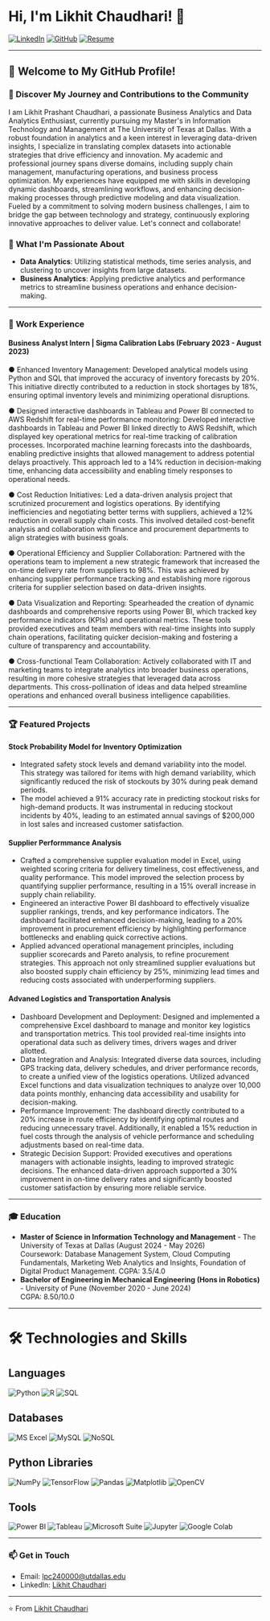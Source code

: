 # Hi, I'm Likhit Chaudhari! 👋

[![LinkedIn](https://img.shields.io/badge/-LinkedIn-blue?style=flat-square&logo=Linkedin&logoColor=white&link=https://www.linkedin.com/in/likhitchaudhari)](https://www.linkedin.com/in/likhitchaudhari) 
[![GitHub](https://img.shields.io/badge/-GitHub-333?style=flat-square&logo=GitHub&logoColor=white&link=https://github.com/WatchEcho)](https://github.com/WatchEcho) 
[![Resume](https://img.shields.io/badge/-Resume-red?style=flat-square&logo=adobeacrobatreader&logoColor=white)](https://github.com/WatchEcho/Likhit-Chaudhari/raw/main/LikhitResumeBA.pdf)


---

## 🌟 Welcome to My GitHub Profile!

### 📝 Discover My Journey and Contributions to the Community

I am Likhit Prashant Chaudhari, a passionate Business Analytics and Data Analytics Enthusiast, currently pursuing my Master's in Information Technology and Management at The University of Texas at Dallas. With a robust foundation in analytics and a keen interest in leveraging data-driven insights, I specialize in translating complex datasets into actionable strategies that drive efficiency and innovation. My academic and professional journey spans diverse domains, including supply chain management, manufacturing operations, and business process optimization. My experiences have equipped me with skills in developing dynamic dashboards, streamlining workflows, and enhancing decision-making processes through predictive modeling and data visualization. Fueled by a commitment to solving modern business challenges, I aim to bridge the gap between technology and strategy, continuously exploring innovative approaches to deliver value. Let's connect and collaborate!




### 🚀 **What I'm Passionate About**
- **Data Analytics**: Utilizing statistical methods, time series analysis, and clustering to uncover insights from large datasets.
- **Business Analytics**: Applying predictive analytics and performance metrics to streamline business operations and enhance decision-making.
  

---

### 💼 **Work Experience**

#### **Business Analyst Intern | Sigma Calibration Labs (February 2023 - August 2023)**
● Enhanced Inventory Management: Developed analytical models using Python and SQL that improved the accuracy of inventory forecasts by 20%. This initiative directly contributed to a reduction in stock shortages by 18%, ensuring optimal inventory levels and minimizing operational disruptions.

● Designed interactive dashboards in Tableau and Power BI connected to AWS Redshift for real-time performance monitoring: Developed interactive dashboards in Tableau and Power BI linked directly to AWS Redshift, which displayed key operational metrics for real-time tracking of calibration processes. Incorporated machine learning forecasts into the dashboards, enabling predictive insights that allowed management to address potential delays proactively. This approach led to a 14% reduction in decision-making time, enhancing data accessibility and enabling timely responses to operational needs.

● Cost Reduction Initiatives: Led a data-driven analysis project that scrutinized procurement and logistics operations. By identifying inefficiencies and negotiating better terms with suppliers, achieved a 12% reduction in overall supply chain costs. This involved detailed cost-benefit analysis and collaboration with finance and procurement departments to align strategies with business goals.

● Operational Efficiency and Supplier Collaboration: Partnered with the operations team to implement a new strategic framework that increased the on-time delivery rate from suppliers to 98%. This was achieved by enhancing supplier performance tracking and establishing more rigorous criteria for supplier selection based on data-driven insights.

● Data Visualization and Reporting: Spearheaded the creation of dynamic dashboards and comprehensive reports using Power BI, which tracked key performance indicators (KPIs) and operational metrics. These tools provided executives and team members with real-time insights into supply chain operations, facilitating quicker decision-making and fostering a culture of transparency and accountability.

● Cross-functional Team Collaboration: Actively collaborated with IT and marketing teams to integrate analytics into broader business operations, resulting in more cohesive strategies that leveraged data across departments. This cross-pollination of ideas and data helped streamline operations and enhanced overall business intelligence capabilities.

---

### 🏆 **Featured Projects**

#### Stock Probability Model for Inventory Optimization
- Integrated safety stock levels and demand variability into the model. This strategy was tailored for items with high demand variability, which significantly reduced the risk of stockouts by 30% during peak demand periods.
- The model achieved a 91% accuracy rate in predicting stockout risks for high-demand products. It was instrumental in reducing stockout incidents by 40%, leading to an estimated annual savings of $200,000 in lost sales and increased customer satisfaction.

#### Supplier Performmance Analysis
- Crafted a comprehensive supplier evaluation model in Excel, using weighted scoring criteria for delivery timeliness, cost effectiveness, and quality performance. This model improved the selection process by quantifying supplier performance, resulting in a 15% overall increase in supply chain reliability.
- Engineered an interactive Power BI dashboard to effectively visualize supplier rankings, trends, and key performance indicators. The dashboard facilitated enhanced decision-making, leading to a 20% improvement in procurement efficiency by highlighting performance bottlenecks and enabling quick corrective actions.
- Applied advanced operational management principles, including supplier scorecards and Pareto analysis, to refine procurement strategies. This approach not only streamlined supplier evaluations but also boosted supply chain efficiency by 25%, minimizing lead times and reducing costs associated with underperforming suppliers.

#### Advaned Logistics and Transportation Analysis 
- Dashboard Development and Deployment: Designed and implemented a comprehensive Excel dashboard to manage and monitor key logistics and transportation metrics. This tool provided real-time insights into operational data such as delivery times, drivers wages and driver allotted.
- Data Integration and Analysis: Integrated diverse data sources, including GPS tracking data, delivery schedules, and driver performance records, to create a unified view of the logistics operations. Utilized advanced Excel functions and data visualization techniques to analyze over 10,000 data points monthly, enhancing data accessibility and usability for decision-making.
- Performance Improvement: The dashboard directly contributed to a 20% increase in route efficiency by identifying optimal routes and reducing unnecessary travel. Additionally, it enabled a 15% reduction in fuel costs through the analysis of vehicle performance and scheduling adjustments based on real-time data.
- Strategic Decision Support: Provided executives and operations managers with actionable insights, leading to improved strategic decisions. The enhanced data-driven approach supported a 30% improvement in on-time delivery rates and significantly boosted customer satisfaction by ensuring more reliable service.


---


### 🎓 **Education**

- **Master of Science in Information Technology and Management** - The University of Texas at Dallas (August 2024 - May 2026)  
  Coursework: Database Management System, Cloud Computing Fundamentals, Marketing Web Analytics and Insights, Foundation of Digital Product Management. 
  CGPA: 3.5/4.0
- **Bachelor of Engineering in Mechanical Engineering (Hons in Robotics)** - University of Pune (November 2020 - June 2024)  
  CGPA: 8.50/10.0

---

# 🛠️ Technologies and Skills

## Languages
![Python](https://img.shields.io/badge/Python-3776AB?style=for-the-badge&logo=python&logoColor=white) ![R](https://img.shields.io/badge/R-276DC3?style=for-the-badge&logo=r&logoColor=white) ![SQL](https://img.shields.io/badge/SQL-4479A1?style=for-the-badge&logo=postgresql&logoColor=white)

## Databases
![MS Excel](https://img.shields.io/badge/Microsoft_Excel-217346?style=for-the-badge&logo=microsoftexcel&logoColor=white) ![MySQL](https://img.shields.io/badge/MySQL-4479A1?style=for-the-badge&logo=mysql&logoColor=white) ![NoSQL](https://img.shields.io/badge/NoSQL-005571?style=for-the-badge&logo=nosql&logoColor=white)

## Python Libraries
![NumPy](https://img.shields.io/badge/NumPy-013243?style=for-the-badge&logo=numpy&logoColor=white) ![TensorFlow](https://img.shields.io/badge/TensorFlow-FF6F00?style=for-the-badge&logo=tensorflow&logoColor=white) ![Pandas](https://img.shields.io/badge/Pandas-150458?style=for-the-badge&logo=pandas&logoColor=white) ![Matplotlib](https://img.shields.io/badge/Matplotlib-000000?style=for-the-badge&logo=matplotlib&logoColor=white) ![OpenCV](https://img.shields.io/badge/OpenCV-5C3EE8?style=for-the-badge&logo=opencv&logoColor=white)

## Tools
![Power BI](https://img.shields.io/badge/PowerBI-F2C811?style=for-the-badge&logo=powerbi&logoColor=black) ![Tableau](https://img.shields.io/badge/Tableau-E97627?style=for-the-badge&logo=tableau&logoColor=white) ![Microsoft Suite](https://img.shields.io/badge/Microsoft%20Suite-0078D4?style=for-the-badge&logo=microsoft&logoColor=white) ![Jupyter](https://img.shields.io/badge/Jupyter-F37626?style=for-the-badge&logo=jupyter&logoColor=white) ![Google Colab](https://img.shields.io/badge/Colab-F9AB00?style=for-the-badge&logo=googlecolab&logoColor=white)



---

### 📫 **Get in Touch**

- Email: [lpc240000@utdallas.edu](mailto:lpc240000@utdallas.edu)
- LinkedIn: [Likhit Chaudhari](https://www.linkedin.com/in/likhitchaudhari)

---

⭐️ From [Likhit Chaudhari](https://github.com/WatchEcho)
